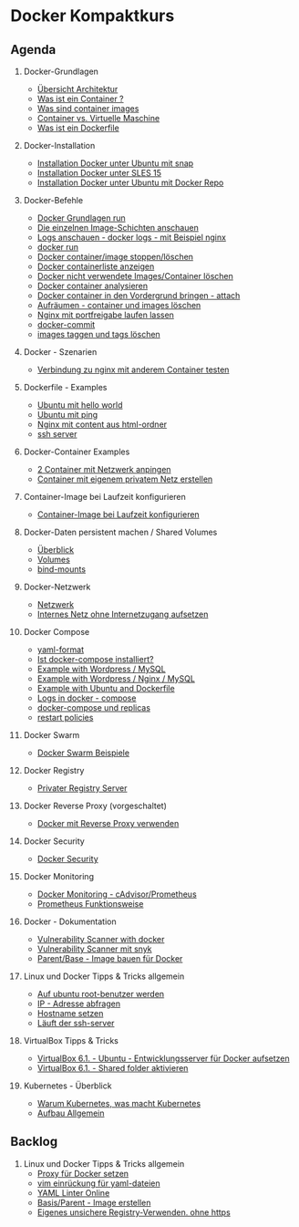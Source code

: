 # Docker Kompaktkurs 

## Agenda 

  1. Docker-Grundlagen 
     * [Übersicht Architektur](architektur.md)
     * [Was ist ein Container ?](container.md)
     * [Was sind container images](container-images.md) 
     * [Container vs. Virtuelle Maschine](container-vs-vm.md)
     * [Was ist ein Dockerfile](dockerfile.md) 
  
  1. Docker-Installation
     * [Installation Docker unter Ubuntu mit snap](install-ubuntu-snap.md)
     * [Installation Docker unter SLES 15](install-sles15-zypper.md)
     * [Installation Docker unter Ubuntu mit Docker Repo](install-docker-ubuntu-apt.md)
  
  1. Docker-Befehle 
     * [Docker Grundlagen run](docker-befehle.md)
     * [Die einzelnen Image-Schichten anschauen](docker-history.md) 
     * [Logs anschauen - docker logs - mit Beispiel nginx](docker-logs-nginx.md)
     * [docker run](docker-run.md)
     * [Docker container/image stoppen/löschen](container-image-delete.md)
     * [Docker containerliste anzeigen](container-liste.md)
     * [Docker nicht verwendete Images/Container löschen](delete-everything.md)
     * [Docker container analysieren](docker-inspect.md)
     * [Docker container in den Vordergrund bringen - attach](/docker/docker-attach.md) 
     * [Aufräumen - container und images löschen](prune-container-images.md)
     * [Nginx mit portfreigabe laufen lassen](docker-example-nginx.md)  
     * [docker-commit](docker-commit.md)
     * [images taggen und tags löschen](docker-tag.md)
  
  1. Docker - Szenarien 
     * [Verbindung zu nginx mit anderem Container testen](nginx-busybox-connection-test.md) 

  1. Dockerfile - Examples 
     * [Ubuntu mit hello world](ubuntu-hello-world.md)
     * [Ubuntu mit ping](ubuntu-ping.md) 
     * [Nginx mit content aus html-ordner](nginx-html-content.md)
     * [ssh server](ubuntu-ssh-server.md)
  
  1. Docker-Container Examples 
     * [2 Container mit Netzwerk anpingen](2-containers-with-network-ping.md)
     * [Container mit eigenem privatem Netz erstellen](container-with-own-bridge.md)  
  
  1. Container-Image bei Laufzeit konfigurieren 
     * [Container-Image bei Laufzeit konfigurieren](container-env.md)
  
  1. Docker-Daten persistent machen / Shared Volumes 
     * [Überblick](storage-overview.md) 
     * [Volumes](storage-volumes.md) 
     * [bind-mounts](docker-bind-mount.md)
  
  1. Docker-Netzwerk 
     * [Netzwerk](network.md)
     * [Internes Netz ohne Internetzugang aufsetzen](docker/docker-compose/setup-internal-net.md)
  
  1. Docker Compose
     * [yaml-format](yaml-format.md)
     * [Ist docker-compose installiert?](docker-compose-installed.md) 
     * [Example with Wordpress / MySQL](example-wordpress-mysql.md)
     * [Example with Wordpress / Nginx / MySQL](example-wnm-docker-compose.md)
     * [Example with Ubuntu and Dockerfile](example-docker-compose-ubuntu-build.md)
     * [Logs in docker - compose](docker-compose-logs.md)
     * [docker-compose und replicas](docker-compose-replicas.md)
     * [restart policies](docker-compose-restart-policies.md)
  
  1. Docker Swarm 
     * [Docker Swarm Beispiele](docker-swarm-examples.md)

  1. Docker Registry
     * [Privater Registry Server](private-registry-server.md)
     
  1. Docker Reverse Proxy (vorgeschaltet) 
     * [Docker mit Reverse Proxy verwenden](/docker/docker-compose/nginx-proxy.md)
     
  1. Docker Security 
     * [Docker Security](docker/security/overview.md)

  1. Docker Monitoring
     * [Docker Monitoring - cAdvisor/Prometheus](/docker/monitoring/cadvisor-prometheus.md)
     * [Prometheus Funktionsweise](/prometheus/overview.md) 

  1. Docker - Dokumentation 
     * [Vulnerability Scanner with docker](https://docs.docker.com/engine/scan/#prerequisites)
     * [Vulnerability Scanner mit snyk](https://snyk.io/plans/)
     * [Parent/Base - Image bauen für Docker](https://docs.docker.com/develop/develop-images/baseimages/)
    
  1. Linux und Docker Tipps & Tricks allgemein 
     * [Auf ubuntu root-benutzer werden](sudo.md)
     * [IP - Adresse abfragen](ip-a.md)
     * [Hostname setzen](hostname.md)
     * [Läuft der ssh-server](ssh-running.md)

  1. VirtualBox Tipps & Tricks 
     * [VirtualBox 6.1. - Ubuntu - Entwicklungsserver für Docker aufsetzen ](virtualbox-ubuntu.md)
     * [VirtualBox 6.1. - Shared folder aktivieren](virtualbox-shared-folders.md)

  1. Kubernetes - Überblick
     * [Warum Kubernetes, was macht Kubernetes](warum-kubernetes.md) 
     * [Aufbau Allgemein](/kubernetes/architecture.md)


## Backlog 

  1. Linux und Docker Tipps & Tricks allgemein 
     * [Proxy für Docker setzen](proxy-docker.md)
     * [vim einrückung für yaml-dateien](/vim/vim-yaml.md)
     * [YAML Linter Online](http://www.yamllint.com/)
     * [Basis/Parent - Image erstellen](docker-base-image.md)
     * [Eigenes unsichere Registry-Verwenden. ohne https](insecure-registry.md)

